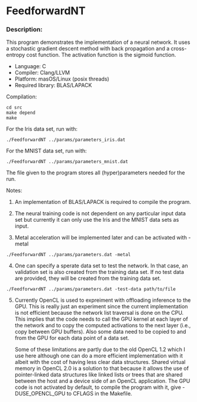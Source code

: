 # FeedforwardNT

### Description:

This program demonstrates the implementation of a neural network. It uses a stochastic gradient descent method with back propagation and a cross-entropy cost function. The activation function is the sigmoid function.

* Language: C
* Compiler: Clang/LLVM
* Platform: masOS/Linux (posix threads)
* Required library: BLAS/LAPACK

Compilation:

```
cd src
make depend
make
```

For the Iris data set, run with:

```
./FeedforwardNT ../params/parameters_iris.dat
```
For the MNIST data set, run with:

```
./FeedforwardNT ../params/parameters_mnist.dat
```

The file given to the program stores all (hyper)parameters needed for the run.

Notes:

1. An implementation of BLAS/LAPACK is required to compile the program.

2. The neural training code is not dependent on any particular input data set but currently it can only use the Iris and the MNIST data sets as input.

3. Metal acceleration will be implemented later and can be activated with -metal 

```
./FeedforwardNT ../params/parameters.dat -metal
```
4. One can specify a sperate data set to test the network. In that case, an validation set is also created from the training data set. If no test data are provided, they will be created from the training data set.

```
./FeedforwardNT ../params/parameters.dat -test-data path/to/file
```

5. Currently OpenCL is used to expreiment with offloading inference to the GPU. This is really just an experiment since the current implementation is not efficient because the network list traversal is done on the CPU. This implies that the code needs to call the GPU kernel at each layer of the network and to copy the computed activations to the next layer (i.e., copy between GPU buffers). Also some data need to be copied to and from the GPU for each data point of a data set. 
    
    Some of these limitations are partly due to the old OpenCL 1.2 which I use here although one can do a more efficient implementation with it albeit with the cost of having less clear data structures. Shared virtual memory in OpenCL 2.0 is a solution to that because it allows the use of pointer-linked data structures like linked lists or trees that are shared between the host and a device side of an OpenCL application. The GPU code is not activated by default, to compile the program with it, give -DUSE_OPENCL_GPU to CFLAGS in the Makefile.
